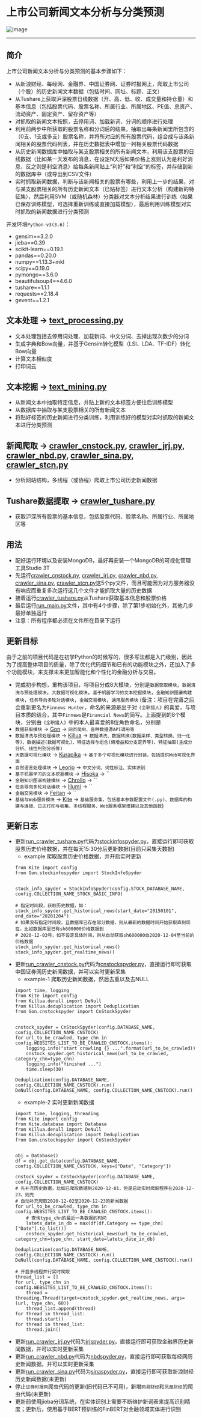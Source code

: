# 上市公司新闻文本分析与分类预测

 ![image](https://github.com/DemonDamon/Listed-company-news-crawl-and-text-analysis/blob/master/docs/images/FINNEWS-HUNTER.jpg)

-------------------------------

## 简介

上市公司新闻文本分析与分类预测的基本步骤如下：

 - 从新浪财经、每经网、金融界、中国证券网、证券时报网上，爬取上市公司（个股）的历史新闻文本数据（包括时间、网址、标题、正文）
 - 从Tushare上获取沪深股票日线数据（开、高、低、收、成交量和持仓量）和基本信息（包括股票代码、股票名称、所属行业、所属地区、PE值、总资产、流动资产、固定资产、留存资产等）
 - 对抓取的新闻文本按照，去停用词、加载新词、分词的顺序进行处理
 - 利用前两步中所获取的股票名称和分词后的结果，抽取出每条新闻里所包含的（0支、1支或多支）股票名称，并将所对应的所有股票代码，组合成与该条新闻相关的股票代码列表，并在历史数据表中增加一列相关股票代码数据
 - 从历史新闻数据库中抽取与某支股票相关的所有新闻文本，利用该支股票的日线数据（比如某一天发布的消息，在设定N天后如果价格上涨则认为是利好消息，反之则是利空消息）给每条新闻贴上“利好”和“利空”的标签，并存储到新的数据库中（或导出到CSV文件）
 - 实时抓取新闻数据，判断与该新闻相关的股票有哪些，利用上一步的结果，对与某支股票相关的所有历史新闻文本（已贴标签）进行文本分析（构建新的特征集），然后利用SVM（或随机森林）分类器对文本分析结果进行训练（如果已保存训练模型，可选择重新训练或直接加载模型），最后利用训练模型对实时抓取的新闻数据进行分类预测

开发环境`Python-v3(3.6)`：

 - gensim==3.2.0
 - jieba==0.39
 - scikit-learn==0.19.1
 - pandas==0.20.0
 - numpy==1.13.3+mkl
 - scipy==0.19.0
 - pymongo==3.6.0
 - beautifulsoup4==4.6.0
 - tushare==1.1.1
 - requests==2.18.4
 - gevent==1.2.1

## 文本处理 -> [text_processing.py](https://github.com/DemonDamon/Listed-company-news-crawl-and-text-analysis/blob/master/Text_Analysis/text_processing.py)

 - 文本处理包括去停用词处理、加载新词、中文分词、去掉出现次数少的分词
 - 生成字典和Bow向量，并基于Gensim转化模型（LSI、LDA、TF-IDF）转化Bow向量
 - 计算文本相似度
 - 打印词云

## 文本挖掘 -> [text_mining.py](https://github.com/DemonDamon/Listed-company-news-crawl-and-text-analysis/blob/master/Text_Analysis/text_mining.py)

 - 从新闻文本中抽取特定信息，并贴上新的文本标签方便往后训练模型
 - 从数据库中抽取与某支股票相关的所有新闻文本
 - 将贴好标签的历史新闻进行分类训练，利用训练好的模型对实时抓取的新闻文本进行分类预测

## 新闻爬取 -> [crawler_cnstock.py](https://github.com/DemonDamon/Listed-company-news-crawl-and-text-analysis/blob/master/Crawler/crawler_cnstock.py), [crawler_jrj.py](https://github.com/DemonDamon/Listed-company-news-crawl-and-text-analysis/blob/master/Crawler/crawler_jrj.py), [crawler_nbd.py](https://github.com/DemonDamon/Listed-company-news-crawl-and-text-analysis/blob/master/Crawler/crawler_nbd.py), [crawler_sina.py](https://github.com/DemonDamon/Listed-company-news-crawl-and-text-analysis/blob/master/Crawler/crawler_sina.py), [crawler_stcn.py](https://github.com/DemonDamon/Listed-company-news-crawl-and-text-analysis/blob/master/Crawler/crawler_stcn.py)

 - 分析网站结构，多线程（或协程）爬取上市公司历史新闻数据

## Tushare数据提取 -> [crawler_tushare.py](https://github.com/DemonDamon/Listed-company-news-crawl-and-text-analysis/blob/master/run_crawler_tushare.py)

 - 获取沪深所有股票的基本信息，包括股票代码、股票名称、所属行业、所属地区等

## 用法

 - 配好运行环境以及安装MongoDB，最好再安装一个MongoDB的可视化管理工具Studio 3T
 - 先运行[crawler_cnstock.py](https://github.com/DemonDamon/Listed-company-news-crawl-and-text-analysis/blob/master/Crawler/crawler_cnstock.py), [crawler_jrj.py](https://github.com/DemonDamon/Listed-company-news-crawl-and-text-analysis/blob/master/Crawler/crawler_jrj.py), [crawler_nbd.py](https://github.com/DemonDamon/Listed-company-news-crawl-and-text-analysis/blob/master/Crawler/crawler_nbd.py), [crawler_sina.py](https://github.com/DemonDamon/Listed-company-news-crawl-and-text-analysis/blob/master/Crawler/crawler_sina.py), [crawler_stcn.py](https://github.com/DemonDamon/Listed-company-news-crawl-and-text-analysis/blob/master/Crawler/crawler_stcn.py)这5个py文件，而且可能因为对方服务器没有响应而重复多次运行这几个文件才能抓取大量的历史数据
 - 接着运行[crawler_tushare.py](https://github.com/DemonDamon/Listed-company-news-crawl-and-text-analysis/blob/master/run_crawler_tushare.py)从Tushare获取基本信息和股票价格
 - 最后运行[run_main.py](https://github.com/DemonDamon/Listed-company-news-crawl-and-text-analysis/blob/master/run_main.py)文件，其中有4个步骤，除了第1步初始化外，其他几步最好单独运行
 - 注意：所有程序都必须在文件所在目录下运行

## 更新目标

 由于之前的项目代码是在初学Python的时候写的，很多写法都是入门级别，因此为了提高整体项目的质量，除了优化代码细节和已有的功能模块之外，还加入了多个功能模块，来支撑未来更加智能化和个性化的金融分析与交易。
 - 完成初步构想，重构该项目，将项目分成8大模块，分别是`数据获取模块`，`数据清洗与预处理模块`，`大数据可视化模块`，`基于机器学习的文本挖掘模块`，`金融知识图谱构建模块`，`任务导向多轮对话模块`，`金融交易模块`，`通用服务模块`
 (备注：项目在完善之后会重新更名为`Finnews Hunter`，命名的来源是出于对`《全职猎人》`的喜爱，与项目本质的结合，其中`Finnews`是`Financial News`的简写。上面提到的8个模块，分别由`《全职猎人》`中的本人最喜爱的8位角色命名，分别是
 - `数据获取模块`               -> [Gon](https://github.com/DemonDamon/Listed-company-news-crawl-and-text-analysis/tree/master/src/Gon) -> `网页爬虫、各种数据源API调用等`
 - `数据清洗与预处理模块`       -> [Killua](https://github.com/DemonDamon/Listed-company-news-crawl-and-text-analysis/tree/master/src/Killua) -> `数据清洗、数据转换(数据采样、类型转换、归一化等)、数据描述(数据可视化)、特征选择与组合(熵增益和分支定界等)、特征抽取(主成分分析、线性判别分析等)`
 - `大数据可视化模块`           -> [Kurapika](https://github.com/DemonDamon/Listed-company-news-crawl-and-text-analysis/tree/master/src/Kurapika) -> `基于多个可视化模块进行封装，包括提供Web可视化界面`
 - `自然语言处理模块`           -> [Leorio](https://github.com/DemonDamon/Listed-company-news-crawl-and-text-analysis/tree/master/src/Leorio) -> `中文分词、词性标注、实体识别`
 - `基于机器学习的文本挖掘模块` -> [Hisoka](https://github.com/DemonDamon/Listed-company-news-crawl-and-text-analysis/tree/master/src/Hisoka)  -> ``
 - `金融知识图谱构建模块`       -> [Chrollo](https://github.com/DemonDamon/Listed-company-news-crawl-and-text-analysis/tree/master/src/Chrollo) -> ``
 - `任务导向多轮对话模块`       -> [Illumi](https://github.com/DemonDamon/Listed-company-news-crawl-and-text-analysis/tree/master/src/Illumi) -> ``
 - `金融交易模块`               -> [Feitan](https://github.com/DemonDamon/Listed-company-news-crawl-and-text-analysis/tree/master/src/Feitan) -> ``
 - `基础与Web服务模块`          -> [Kite](https://github.com/DemonDamon/Listed-company-news-crawl-and-text-analysis/tree/master/src/Kite) -> `基础服务集，包括基本参数配置文件(.py)、数据库的构建与连接、日志打印与收集、多线程服务、Web服务框架搭建以及其他函数`)
 
 ## 更新日志
 
 - 更新[run_crawler_tushare.py](https://github.com/DemonDamon/Listed-company-news-crawl-and-text-analysis/blob/master/run_crawler_tushare.py)代码为[stockinfospyder.py](https://github.com/DemonDamon/Listed-company-news-crawl-and-text-analysis/blob/master/src/Gon/stockinfospyder.py)，直接运行即可获取股票历史价格数据，并在每天15:30分后更新数据(目前只采集天数据)
    - example 爬取股票历史价格数据，并开启实时更新
    ```
    from Kite import config
    from Gon.stockinfospyder import StockInfoSpyder


    stock_info_spyder = StockInfoSpyder(config.STOCK_DATABASE_NAME, config.COLLECTION_NAME_STOCK_BASIC_INFO)

    # 指定时间段，获取历史数据，如：stock_info_spyder.get_historical_news(start_date="20150101", end_date="20201204")
    # 如果没有指定时间段，且数据库已存在部分数据，则从最新的数据时间开始获取直到现在，比如数据库里已有sh600000价格数据到
    # 2020-12-03号，如不设定具体时间，则从自动获取sh600000自2020-12-04至当前的价格数据
    stock_info_spyder.get_historical_news()
    stock_info_spyder.get_realtime_news()
    ```
 - 更新[run_crawler_cnstock.py](https://github.com/DemonDamon/Listed-company-news-crawl-and-text-analysis/blob/master/run_crawler_cnstock.py)代码为[cnstockspyder.py](https://github.com/DemonDamon/Listed-company-news-crawl-and-text-analysis/blob/master/src/Gon/cnstockspyder.py)，直接运行即可获取中国证券网历史新闻数据，并可以实时更新采集
    - example-1 爬取历史新闻数据，然后去重以及去NULL
    ```
    import time, logging
    from Kite import config
    from Killua.denull import DeNull
    from Killua.deduplication import Deduplication 
    from Gon.cnstockspyder import CnStockSpyder


    cnstock_spyder = CnStockSpyder(config.DATABASE_NAME, config.COLLECTION_NAME_CNSTOCK)
    for url_to_be_crawled, type_chn in config.WEBSITES_LIST_TO_BE_CRAWLED_CNSTOCK.items():
        logging.info("start crawling {} ...".format(url_to_be_crawled))
        cnstock_spyder.get_historical_news(url_to_be_crawled, category_chn=type_chn)
        logging.info("finished ...")
        time.sleep(30)

    Deduplication(config.DATABASE_NAME, config.COLLECTION_NAME_CNSTOCK).run()
    DeNull(config.DATABASE_NAME, config.COLLECTION_NAME_CNSTOCK).run()
    ```
    - example-2 实时更新新闻数据
    ```
    import time, logging, threading
    from Kite import config
    from Kite.database import Database
    from Killua.denull import DeNull
    from Killua.deduplication import Deduplication 
    from Gon.cnstockspyder import CnStockSpyder


    obj = Database()
    df = obj.get_data(config.DATABASE_NAME, config.COLLECTION_NAME_CNSTOCK, keys=["Date", "Category"])

    cnstock_spyder = CnStockSpyder(config.DATABASE_NAME, config.COLLECTION_NAME_CNSTOCK)
    # 先补充历史数据，比如已爬取数据到2020-12-01，但是启动实时爬取程序在2020-12-23，则先
    # 自动补充爬取2020-12-02至2020-12-23的新闻数据
    for url_to_be_crawled, type_chn in config.WEBSITES_LIST_TO_BE_CRAWLED_CNSTOCK.items():
        # 查询type_chn的最近一条数据的时间
        latets_date_in_db = max(df[df.Category == type_chn]["Date"].to_list())
        cnstock_spyder.get_historical_news(url_to_be_crawled, category_chn=type_chn, start_date=latets_date_in_db)

    Deduplication(config.DATABASE_NAME, config.COLLECTION_NAME_CNSTOCK).run()
    DeNull(config.DATABASE_NAME, config.COLLECTION_NAME_CNSTOCK).run()

    # 开启多线程并行实时爬取
    thread_list = []
    for url, type_chn in config.WEBSITES_LIST_TO_BE_CRAWLED_CNSTOCK.items():
        thread = threading.Thread(target=cnstock_spyder.get_realtime_news, args=(url, type_chn, 60))
        thread_list.append(thread)
    for thread in thread_list:
        thread.start()
    for thread in thread_list:
        thread.join()
    ```
 - 更新[run_crawler_jrj.py](https://github.com/DemonDamon/Listed-company-news-crawl-and-text-analysis/blob/master/run_crawler_jrj.py)代码为[jrjspyder.py](https://github.com/DemonDamon/Listed-company-news-crawl-and-text-analysis/blob/master/src/Gon/jrjspyder.py)，直接运行即可获取金融界历史新闻数据，并可以实时更新采集
 - 更新[run_crawler_nbd.py](https://github.com/DemonDamon/Listed-company-news-crawl-and-text-analysis/blob/master/run_crawler_nbd.py)代码为[nbdspyder.py](https://github.com/DemonDamon/Listed-company-news-crawl-and-text-analysis/blob/master/src/Gon/nbdspyder.py)，直接运行即可获取每经网历史新闻数据，并可以实时更新采集
 - 更新[run_crawler_sina.py](https://github.com/DemonDamon/Listed-company-news-crawl-and-text-analysis/blob/master/run_crawler_sina.py)代码为[sinaspyder.py](https://github.com/DemonDamon/Listed-company-news-crawl-and-text-analysis/blob/master/src/Gon/sinaspyder.py)，直接运行即可获取新浪财经历史新闻数据(未更新)
 - 停止`证券时报网`爬虫代码的更新(旧代码已不可用)，新增`网易财经`和`凤凰财经`的爬虫代码(未更新)
 - 更新前使用jieba分词系统，在实体识别上需要不断维护新词表来提高识别精度；更新后，使用基于BERT预训练的FinBERT对金融领域实体进行识别
